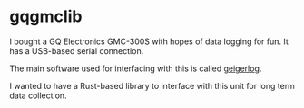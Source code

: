 # gqgmclib
I bought a GQ Electronics GMC-300S with hopes of data logging for fun.  It has a USB-based serial connection.

The main software used for interfacing with this is called [geigerlog](https://sourceforge.net/projects/geigerlog/).

I wanted to have a Rust-based library to interface with this unit for long term data collection.
